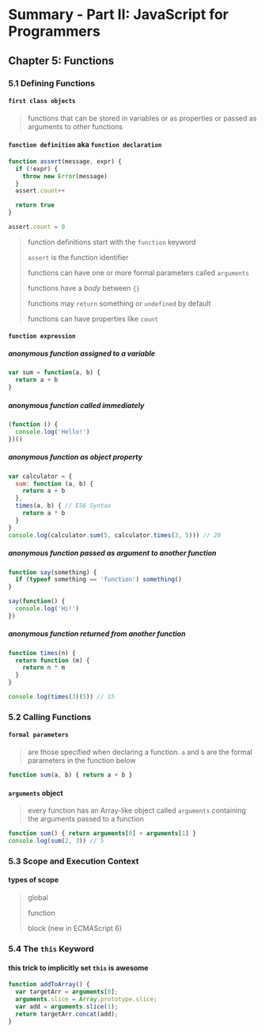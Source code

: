 # Summary - Part II: JavaScript for Programmers

## Chapter 5: Functions

### 5.1 Defining Functions

#### `first class objects`

> functions that can be stored in variables or as properties or passed as arguments to other functions

#### `function definition` aka `function declaration`

```js
function assert(message, expr) {
  if (!expr) {
    throw new Error(message)
  }
  assert.count++

  return true
}

assert.count = 0
```

> function definitions start with the `function` keyword
>
> `assert` is the function identifier
>
> functions can have one or more formal parameters called `arguments`
>
> functions have a *body* between `{}`
>
> functions may `return` something or `undefined` by default
>
> functions can have properties like `count`

#### `function expression`

##### anonymous function assigned to a variable

```js
var sum = function(a, b) {
  return a + b
}
```

##### anonymous function called immediately

```js
(function () {
  console.log('Hello!')
})()
```

##### anonymous function as object property

```js
var calculator = {
  sum: function (a, b) {
    return a + b
  },
  times(a, b) { // ES6 Syntax
    return a * b
  }
}
console.log(calculator.sum(5, calculator.times(3, 5))) // 20
```

##### anonymous function passed as argument to another function

```js
function say(something) {
  if (typeof something == 'function') something()
}

say(function() {
  console.log('Hi!')
})
```

##### anonymous function returned from another function

```js
function times(n) {
  return function (m) {
    return n * m
  }
}

console.log(times(3)(5)) // 15
```

### 5.2 Calling Functions

#### `formal parameters`

> are those specified when declaring a function. `a` and `b` are the formal parameters in the function below

```js
function sum(a, b) { return a + b }
```

#### `arguments` object

> every function has an Array-like object called `arguments` containing the arguments passed to a function

```js
function sum() { return arguments[0] + arguments[1] }
console.log(sum(2, 3)) // 5
```

### 5.3 Scope and Execution Context

#### types of scope

> global
>
> function
>
> block (new in ECMAScript 6)

### 5.4 The `this` Keyword

#### this trick to implicitly set `this` is awesome

```js
function addToArray() {
  var targetArr = arguments[0];
  arguments.slice = Array.prototype.slice;
  var add = arguments.slice(1);
  return targetArr.concat(add);
}
```
